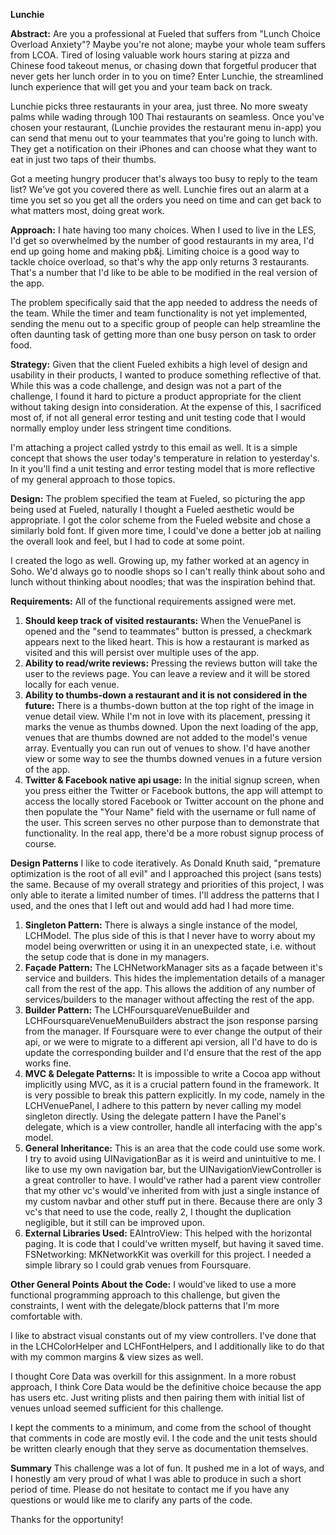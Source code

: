 **Lunchie**

**Abstract:** 
Are you a professional at Fueled that suffers from "Lunch Choice Overload Anxiety"?  Maybe you're not alone; maybe your whole team suffers from LCOA.  Tired of losing valuable work hours staring at pizza and Chinese food takeout menus, or chasing down that forgetful producer that never gets her lunch order in to you on time?  Enter Lunchie, the streamlined lunch experience that will get you and your team back on track.  

Lunchie picks three restaurants in your area, just three.  No more sweaty palms while wading through 100 Thai restaurants on seamless.  Once you've chosen your restaurant, (Lunchie provides the restaurant menu in-app) you can send that menu out to your teammates that you're going to lunch with.  They get a notification on their iPhones and can choose what they want to eat in just two taps of their thumbs.  

Got a meeting hungry producer that's always too busy to reply to the team list?  We've got you covered there as well.  Lunchie fires out an alarm at a time you set so you get all the orders you need on time and can get back to what matters most, doing great work.

**Approach:**
I hate having too many choices.  When I used to live in the LES, I'd get so overwhelmed by the number of good restaurants in my area, I'd end up going home and making pb&j.  Limiting choice is a good way to tackle choice overload, so that's why the app only returns 3 restaurants.  That's a number that I'd like to be able to be modified in the real version of the app.

The problem specifically said that the app needed to address the needs of the team.  While the timer and team functionality is not yet implemented, sending the menu out to a specific group of people can help streamline the often daunting task of getting more than one busy person on task to order food.

**Strategy:**
Given that the client Fueled exhibits a high level of design and usability in their products, I wanted to produce something reflective of that.  While this was a code challenge, and design was not a part of the challenge, I found it hard to picture a product appropriate for the client without taking design into consideration.  At the expense of this, I sacrificed most of, if not all general error testing and unit testing code that I would normally employ under less stringent time conditions.  

I'm attaching a project called ystrdy to this email as well.  It is a simple concept that shows the user today's temperature in relation to yesterday's.  In it you'll find a unit testing and error testing model that is more reflective of my general approach to those topics.

**Design:**
The problem specified the team at Fueled, so picturing the app being used at Fueled, naturally I thought a Fueled aesthetic would be appropriate.  I got the color scheme from the Fueled website and chose a similarly bold font.  If given more time, I could've done a better job at nailing the overall look and feel, but I had to code at some point.

I created the logo as well.  Growing up, my father worked at an agency in Soho.  We'd always go to noodle shops so I can't really think about soho and lunch without thinking about noodles; that was the inspiration behind that.

**Requirements:**
All of the functional requirements assigned were met.

1. **Should keep track of visited restaurants:** When the VenuePanel is opened and the "send to teammates" button is pressed, a checkmark appears next to the liked heart.  This is how a restaurant is marked as visited and this will persist over multiple uses of the app.
2. **Ability to read/write reviews:** Pressing the reviews button will take the user to the reviews page.  You can leave a review and it will be stored locally for each venue.
3. **Ability to thumbs-down a restaurant and it is not considered in the future:** There is a thumbs-down button at the top right of the image in venue detail view.  While I'm not in love with its placement, pressing it marks the venue as thumbs downed.  Upon the next loading of the app, venues that are thumbs downed are not added to the model's venue array.  Eventually you can run out of venues to show.  I'd have another view or some way to see the thumbs downed venues in a future version of the app.
4. **Twitter & Facebook native api usage:** In the initial signup screen, when you press either the Twitter or Facebook buttons, the app will attempt to access the locally stored Facebook or Twitter account on the phone and then populate the "Your Name" field with the username or full name of the user.  This screen serves no other purpose than to demonstrate that functionality.  In the real app, there'd be a more robust signup process of course.

**Design Patterns**
I like to code iteratively.  As Donald Knuth said, "premature optimization is the root of all evil" and I approached this project (sans tests) the same.  Because of my overall strategy and priorities of this project, I was only able to iterate a limited number of times.  I'll address the patterns that I used, and the ones that I left out and would add had I had more time.
1. **Singleton Pattern:** There is always a single instance of the model, LCHModel.  The plus side of this is that I never have to worry about my model being overwritten or using it in an unexpected state, i.e. without the setup code that is done in my managers.
2. **Façade Pattern:** The LCHNetworkManager sits as a façade between it's service and builders.  This hides the implementation details of a manager call from the rest of the app.  This allows the addition of any number of services/builders to the manager without affecting the rest of the app.  
3. **Builder Pattern:** The LCHFoursquareVenueBuilder and LCHFoursquareVenueMenuBuilders abstract the json response parsing from the manager.  If Foursquare were to ever change the output of their api, or we were to migrate to a different api version, all I'd have to do is update the corresponding builder and I'd ensure that the rest of the app works fine.
4. **MVC & Delegate Patterns:** It is impossible to write a Cocoa app without implicitly using MVC, as it is a crucial pattern found in the framework.  It is very possible to break this pattern explicitly.  In my code, namely in the LCHVenuePanel, I adhere to this pattern by never calling my model singleton directly.  Using the delegate pattern I have the Panel's delegate, which is a view controller, handle all interfacing with the app's model.
5. **General Inheritance:** This is an area that the code could use some work.  I try to avoid using UINavigationBar as it is weird and unintuitive to me.  I like to use my own navigation bar, but the UINavigationViewController is a great controller to have.  I would've rather had a parent view controller that my other vc's would've inherited from with just a single instance of my custom navbar and other stuff put in there.  Because there are only 3 vc's that need to use the code, really 2, I thought the duplication negligible, but it still can be improved upon.
6. **External Libraries Used:**
EAIntroView: This helped with the horizontal paging.  It is code that I could've written myself, but having it saved time.
FSNetworking: MKNetworkKit was overkill for this project.  I needed a simple library so I could grab venues from Foursquare.

**Other General Points About the Code:**
I would've liked to use a more functional programming approach to this challenge, but given the constraints, I went with the delegate/block patterns that I'm more comfortable with.  

I like to abstract visual constants out of my view controllers.  I've done that in the LCHColorHelper and LCHFontHelpers, and I additionally like to do that with my common margins & view sizes as well.

I thought Core Data was overkill for this assignment.  In a more robust approach, I think Core Data would be the definitive choice because the app has users etc.  Just writing plists and then pairing them with initial list of venues unload seemed sufficient for this challenge.

I kept the comments to a minimum, and come from the school of thought that comments in code are mostly evil.  I the code and the unit tests should be written clearly enough that they serve as documentation themselves.

**Summary**
This challenge was a lot of fun.  It pushed me in a lot of ways, and I honestly am very proud of what I was able to produce in such a short period of time.  Please do not hesitate to contact me if you have any questions or would like me to clarify any parts of the code.

Thanks for the opportunity!

